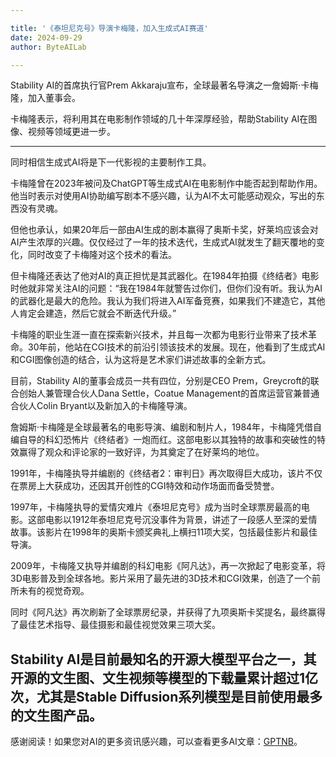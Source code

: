 ```yaml
---

title: '《泰坦尼克号》导演卡梅隆，加入生成式AI赛道'
date: 2024-09-29
author: ByteAILab

---
```


Stability AI的首席执行官Prem Akkaraju宣布，全球最著名导演之一詹姆斯·卡梅隆，加入董事会。

卡梅隆表示，将利用其在电影制作领域的几十年深厚经验，帮助Stability AI在图像、视频等领域更进一步。

---
同时相信生成式AI将是下一代影视的主要制作工具。

卡梅隆曾在2023年被问及ChatGPT等生成式AI在电影制作中能否起到帮助作用。他当时表示对使用AI协助编写剧本不感兴趣，认为AI不太可能感动观众，写出的东西没有灵魂。

但他也承认，如果20年后一部由AI生成的剧本赢得了奥斯卡奖，好莱坞应该会对AI产生浓厚的兴趣。仅仅经过了一年的技术迭代，生成式AI就发生了翻天覆地的变化，同时改变了卡梅隆对这个技术的看法。

但卡梅隆还表达了他对AI的真正担忧是其武器化。在1984年拍摄《终结者》电影时他就非常关注AI的问题：“我在1984年就警告过你们，但你们没有听。我认为AI的武器化是最大的危险。我认为我们将进入AI军备竞赛，如果我们不建造它，其他人肯定会建造，然后它就会不断迭代升级。”

卡梅隆的职业生涯一直在探索新兴技术，并且每一次都为电影行业带来了技术革命。30年前，他站在CGI技术的前沿引领该技术的发展。现在，他看到了生成式AI和CGI图像创造的结合，认为这将是艺术家们讲述故事的全新方式。

目前，Stability AI的董事会成员一共有四位，分别是CEO Prem，Greycroft的联合创始人兼管理合伙人Dana Settle，Coatue Management的首席运营官兼普通合伙人Colin Bryant以及新加入的卡梅隆导演。

詹姆斯·卡梅隆是全球最著名的电影导演、编剧和制片人，1984年，卡梅隆凭借自编自导的科幻恐怖片《终结者》一炮而红。这部电影以其独特的故事和突破性的特效赢得了观众和评论家的一致好评，为其奠定了在好莱坞的地位。

1991年，卡梅隆执导并编剧的《终结者2：审判日》再次取得巨大成功，该片不仅在票房上大获成功，还因其开创性的CGI特效和动作场面而备受赞誉。

1997年，卡梅隆执导的爱情灾难片《泰坦尼克号》成为当时全球票房最高的电影。这部电影以1912年泰坦尼克号沉没事件为背景，讲述了一段感人至深的爱情故事。该影片在1998年的奥斯卡颁奖典礼上横扫11项大奖，包括最佳影片和最佳导演。

2009年，卡梅隆又执导并编剧的科幻电影《阿凡达》，再一次掀起了电影变革，将3D电影普及到全球各地。影片采用了最先进的3D技术和CGI效果，创造了一个前所未有的视觉奇观。

同时《阿凡达》再次刷新了全球票房纪录，并获得了九项奥斯卡奖提名，最终赢得了最佳艺术指导、最佳摄影和最佳视觉效果三项大奖。

Stability AI是目前最知名的开源大模型平台之一，其开源的文生图、文生视频等模型的下载量累计超过1亿次，尤其是Stable Diffusion系列模型是目前使用最多的文生图产品。
---
感谢阅读！如果您对AI的更多资讯感兴趣，可以查看更多AI文章：[GPTNB](https://gptnb.com)。